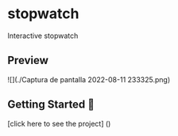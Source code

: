 # stopwatch

Interactive stopwatch

## Preview

![](./Captura de pantalla 2022-08-11 233325.png)

## Getting Started 🚀

[click here to see the project] ()
